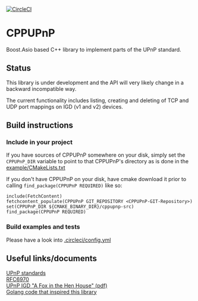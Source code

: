 [![CircleCI](https://circleci.com/gh/equalitie/cpp-upnp/tree/master.svg?style=shield)](https://circleci.com/gh/equalitie/cpp-upnp/tree/master)

# CPPUPnP

Boost.Asio based C++ library to implement parts of the UPnP standard.

## Status

This library is under development and the API will very likely change in a
backward incompatible way.

The current functionality includes listing, creating and deleting of TCP and
UDP port mappings on IGD (v1 and v2) devices.

## Build instructions

### Include in your project

If you have sources of CPPUPnP somewhere on your disk, simply set the
`CPPUPnP_DIR` variable to point to that CPPUPnP's directory as is done in the
[example/CMakeLists.txt](example/CMakeLists.txt)

If you don't have CPPUPnP on your disk, have cmake download it prior to calling
`find_package(CPPUPnP REQUIRED)` like so:

    include(FetchContent)
    fetchcontent_populate(CPPUPnP GIT_REPOSITORY <CPPUPnP-GIT-Repository>)
    set(CPPUPnP_DIR ${CMAKE_BINARY_DIR}/cppupnp-src)
    find_package(CPPUPnP REQUIRED)

### Build examples and tests

Please have a look into [.circleci/config.yml](.circleci/config.yml)

## Useful links/documents

[UPnP standards](https://openconnectivity.org/developer/specifications/upnp-resources/upnp/#standards)<br>
[RFC6970](https://tools.ietf.org/html/rfc6970)<br>
[UPnP IGD "A Fox in the Hen House" (pdf)](https://www.blackhat.com/presentations/bh-usa-08/Squire/BH_US_08_Squire_A_Fox_in_the_Hen_House%20White%20Paper.pdf)<br>
[Golang code that inspired this library](https://github.com/syncthing/syncthing/tree/master/lib/upnp)
